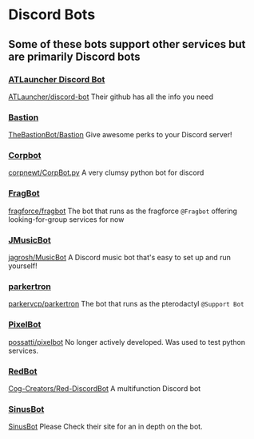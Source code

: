 # Discord Bots

## Some of these bots support other services but are primarily Discord bots

### [ATLauncher Discord Bot](atlbot)

[ATLauncher/discord-bot](https://github.com/ATLauncher/discord-bot)
Their github has all the info you need

### [Bastion](bastion)

[TheBastionBot/Bastion](https://github.com/TheBastionBot/Bastion)
Give awesome perks to your Discord server!

### [Corpbot](corpbot)

[corpnewt/CorpBot.py](https://github.com/corpnewt/CorpBot.py)
A very clumsy python bot for discord

### [FragBot](fragbot)

[fragforce/fragbot](https://github.com/fragforce/fragbot)
The bot that runs as the fragforce `@Fragbot` offering looking-for-group services for now

### [JMusicBot](jmusicbot)

[jagrosh/MusicBot](https://github.com/jagrosh/MusicBot)
A Discord music bot that's easy to set up and run yourself!

### [parkertron](parkertron)

[parkervcp/parkertron](https://github.com/parkervcp/parkertron)
The bot that runs as the pterodactyl `@Support Bot`

### [PixelBot](pixelbot)

[possatti/pixelbot](https://github.com/possatti/pixelbot)
No longer actively developed.
Was used to test python services.

### [RedBot](redbot)

[Cog-Creators/Red-DiscordBot](https://github.com/Cog-Creators/Red-DiscordBot)
A multifunction Discord bot

### [SinusBot](sinusbot)

[SinusBot](https://www.sinusbot.com/)
Please Check their site for an in depth on the bot.
